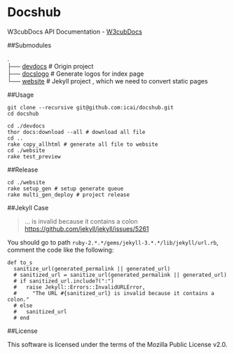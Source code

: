 # Docshub
W3cubDocs API Documentation - [W3cubDocs](http://docs.w3cub.com/)



##Submodules


.   
├── [devdocs](https://github.com/icai/devdocs/) # Origin project    
├── [docslogo](https://github.com/icai/tech-logo/) # Generate logos for index page    
└── [website](https://github.com/icai/docshub/tree/source) # Jekyll project , which we need to convert static pages	   



##Usage

	git clone --recursive git@github.com:icai/docshub.git
	cd docshub 

    cd ./devdocs 
    thor docs:download --all # download all file
    cd ..
    rake copy_allhtml # generate all file to website
    cd ./website
    rake test_preview


##Release

	cd ./website
	rake setup_gen # setup generate queue
 	rake multi_gen_deploy # project release

 

##Jekyll Case

> ... is invalid because it contains a colon https://github.com/jekyll/jekyll/issues/5261


You should go to path `ruby-2.*.*/gems/jekyll-3.*.*/lib/jekyll/url.rb`, 
comment the code like the following:

    def to_s
      sanitize_url(generated_permalink || generated_url)
      # sanitized_url = sanitize_url(generated_permalink || generated_url)
      # if sanitized_url.include?(":")
      #   raise Jekyll::Errors::InvalidURLError,
      #     "The URL #{sanitized_url} is invalid because it contains a colon."
      # else
      #   sanitized_url
      # end


##License

This software is licensed under the terms of the Mozilla Public License v2.0. 




